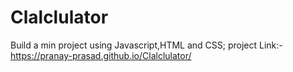 # Clalclulator
Build a min project using Javascript,HTML and CSS;
project Link:-  https://pranay-prasad.github.io/Clalclulator/
